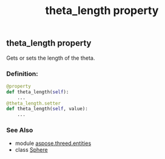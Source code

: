 ﻿---
title: theta_length property
second_title: Aspose.3D for Python via .NET API References
description: 
type: docs
weight: 220
url: /python-net/aspose.threed.entities/sphere/theta_length/
is_root: false
---

## theta_length property


Gets or sets the length of the theta.
### Definition:
```python
@property
def theta_length(self):
    ...
@theta_length.setter
def theta_length(self, value):
    ...
```

### See Also
* module [aspose.threed.entities](../../)
* class [Sphere](/3d/python-net/aspose.threed.entities/sphere)
